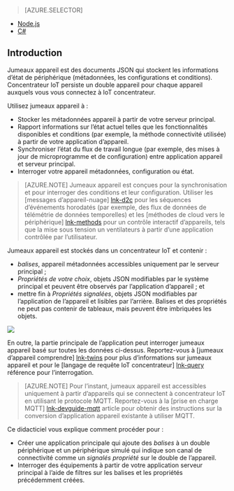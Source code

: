 > [AZURE.SELECTOR]
- [Node.js](../articles/iot-hub/iot-hub-node-node-twin-getstarted.md)
- [C#](../articles/iot-hub/iot-hub-csharp-node-twin-getstarted.md)

## <a name="introduction"></a>Introduction

Jumeaux appareil est des documents JSON qui stockent les informations d’état de périphérique (métadonnées, les configurations et conditions). Concentrateur IoT persiste un double appareil pour chaque appareil auxquels vous vous connectez à IoT concentrateur.

Utilisez jumeaux appareil à :

* Stocker les métadonnées appareil à partir de votre serveur principal.
* Rapport informations sur l’état actuel telles que les fonctionnalités disponibles et conditions (par exemple, la méthode connectivité utilisée) à partir de votre application d’appareil.
* Synchroniser l’état du flux de travail longue (par exemple, des mises à jour de microprogramme et de configuration) entre application appareil et serveur principal.
* Interroger votre appareil métadonnées, configuration ou état.

> [AZURE.NOTE] Jumeaux appareil est conçues pour la synchronisation et pour interroger des conditions et leur configuration. Utiliser les [messages d’appareil-nuage] [ lnk-d2c] pour les séquences d’événements horodatés (par exemple, des flux de données de télémétrie de données temporelles) et les [méthodes de cloud vers le périphérique] [ lnk-methods] pour un contrôle interactif d’appareils, tels que la mise sous tension un ventilateurs à partir d’une application contrôlée par l’utilisateur.

Jumeaux appareil est stockés dans un concentrateur IoT et contenir :

* *balises*, appareil métadonnées accessibles uniquement par le serveur principal ;
* *Propriétés de votre choix*, objets JSON modifiables par le système principal et peuvent être observés par l’application d’appareil ; et
* mettre fin à *Propriétés signalées*, objets JSON modifiables par l’application de l’appareil et lisibles par l’arrière. Balises et des propriétés ne peut pas contenir de tableaux, mais peuvent être imbriquées les objets.

![][img-twin]

En outre, la partie principale de l’application peut interroger jumeaux appareil basé sur toutes les données ci-dessus.
Reportez-vous à [jumeaux d’appareil comprendre] [ lnk-twins] pour plus d’informations sur jumeaux appareil et pour le [langage de requête IoT concentrateur] [ lnk-query] référence pour l’interrogation.

> [AZURE.NOTE] Pour l’instant, jumeaux appareil est accessibles uniquement à partir d’appareils qui se connectent à concentrateur IoT en utilisant le protocole MQTT. Reportez-vous à la [prise en charge MQTT] [ lnk-devguide-mqtt] article pour obtenir des instructions sur la conversion d’application appareil existante à utiliser MQTT.

Ce didacticiel vous explique comment procéder pour :

- Créer une application principale qui ajoute des *balises* à un double périphérique et un périphérique simulé qui indique son canal de connectivité comme un *signalés propriété* sur le double de l’appareil.
- Interroger des équipements à partir de votre application serveur principal à l’aide de filtres sur les balises et les propriétés précédemment créées.


<!-- images -->
[img-twin]: media/iot-hub-selector-twin-get-started/twin.png

<!-- links -->
[lnk-query]: ../articles/iot-hub/iot-hub-devguide-query-language.md
[lnk-twins]: ../articles/iot-hub/iot-hub-devguide-device-twins.md
[lnk-d2c]: ../articles/iot-hub/iot-hub-devguide-messaging.md#device-to-cloud-messages
[lnk-methods]: ../articles/iot-hub/iot-hub-devguide-direct-methods.md
[lnk-devguide-mqtt]: ../articles/iot-hub/iot-hub-mqtt-support.md